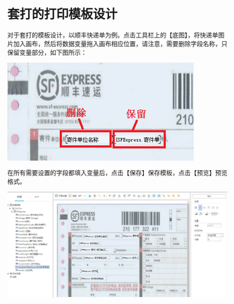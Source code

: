 # 套打的打印模板设计

对于套打的模板设计，以顺丰快递单为例。点击工具栏上的【底图】，将快递单图片加入画布，然后将数据变量拖入画布相应位置，请注意，需要删除字段名称，只保留变量部分，如下图所示：

![](/articles/print/2-/images/image27.png)

在所有需要设置的字段都填入变量后，点击【保存】保存模板，点击【预览】预览格式。

![](/articles/print/2-/images/image28.png)


 
